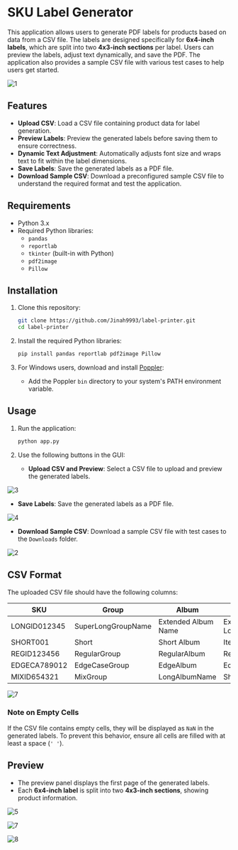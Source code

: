 # SKU Label Generator

This application allows users to generate PDF labels for products based on data from a CSV file. The labels are designed specifically for **6x4-inch labels**, which are split into two **4x3-inch sections** per label. Users can preview the labels, adjust text dynamically, and save the PDF. The application also provides a sample CSV file with various test cases to help users get started.

![1](https://github.com/user-attachments/assets/9ac24863-eaf9-4364-95b8-ebce2a78dabf)

## Features

- **Upload CSV**: Load a CSV file containing product data for label generation.
- **Preview Labels**: Preview the generated labels before saving them to ensure correctness.
- **Dynamic Text Adjustment**: Automatically adjusts font size and wraps text to fit within the label dimensions.
- **Save Labels**: Save the generated labels as a PDF file.
- **Download Sample CSV**: Download a preconfigured sample CSV file to understand the required format and test the application.

## Requirements

- Python 3.x
- Required Python libraries:
  - `pandas`
  - `reportlab`
  - `tkinter` (built-in with Python)
  - `pdf2image`
  - `Pillow`

## Installation

1. Clone this repository:
   ```bash
   git clone https://github.com/Jinah9993/label-printer.git
   cd label-printer
   ```

2. Install the required Python libraries:
   ```bash
   pip install pandas reportlab pdf2image Pillow
   ```

3. For Windows users, download and install [Poppler](https://github.com/oschwartz10612/poppler-windows/):
   - Add the Poppler `bin` directory to your system's PATH environment variable.

## Usage

1. Run the application:
   ```bash
   python app.py
   ```

2. Use the following buttons in the GUI:
   - **Upload CSV and Preview**: Select a CSV file to upload and preview the generated labels.
     
  ![3](https://github.com/user-attachments/assets/2d48665a-060c-435d-859d-4be0f571b5f6)
  
   - **Save Labels**: Save the generated labels as a PDF file.
     
  ![4](https://github.com/user-attachments/assets/82450b0f-1ac1-44f5-9992-a293258ab751)
  
   - **Download Sample CSV**: Download a sample CSV file with test cases to the `Downloads` folder.
     
  ![2](https://github.com/user-attachments/assets/3beabef3-7382-4971-9322-fc1f0de6b288)

## CSV Format

The uploaded CSV file should have the following columns:

| SKU          | Group               | Album                  | Item                 | Member              |
|--------------|---------------------|------------------------|----------------------|---------------------|
| LONGID012345 | SuperLongGroupName  | Extended Album Name    | Extremely Long Item  | VeryVerboseMember   |
| SHORT001     | Short               | Short Album            | Item                 | Member              |
| REGID123456  | RegularGroup        | RegularAlbum           | RegularItem          | RegularMember       |
| EDGECA789012 | EdgeCaseGroup       | EdgeAlbum              | EdgeItem             | EdgeMember          |
| MIXID654321  | MixGroup            | LongAlbumName          | ShortItem            | MixedLengthMember   |

![7](https://github.com/user-attachments/assets/ce90a4aa-16f0-4562-89f2-4bfdca6083af)

### Note on Empty Cells
If the CSV file contains empty cells, they will be displayed as `NaN` in the generated labels. To prevent this behavior, ensure all cells are filled with at least a space (`' '`).

## Preview

- The preview panel displays the first page of the generated labels.
- Each **6x4-inch label** is split into two **4x3-inch sections**, showing product information.
  
![5](https://github.com/user-attachments/assets/2c3316dd-cc06-4c3f-9ac0-9d9e8eea6ada)

![7](https://github.com/user-attachments/assets/0cb7701d-703c-4a1c-8ca7-d7ed9c61a138)

![8](https://github.com/user-attachments/assets/53928c6c-7bfe-45dd-a3ff-cc9d85aa9842)




